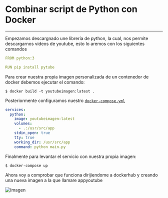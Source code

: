 # Combinar script de Python con Docker


---

Empezamos descargnado une librería de python, la cual, nos permite descargarnos videos de youtube, esto lo aremos con los siguientes comandos 
```yml
FROM python:3

RUN pip install pytube

```
Para crear nuestra propia imagen personalizada de un contenedor de docker debemos ejecutar el comando:


`$ docker build -t youtubeimagen:latest .`

Posteriormente configuramos nuestro [```docker-compose.yml```](https://github.com/ndiazdossantos/proyectoYoutube/blob/master/docker-compose.yml)

```yml
services:
  python:
    image: youtubeimagen:latest
    volumes:
      - .:/usr/src/app
    stdin_open: true
    tty: true
    working_dir: /usr/src/app
    command: python main.py 
```
Finalmente para levantar el servicio con nuestra propia imagen:

`$ docker-compose up`

Ahora voy a comprobar que funciona dirijiendome a dockerhub y creando una nueva imagen a la que llamare appyoutube

![Imagen](https://i.imgur.com/dWgMmFr.png)